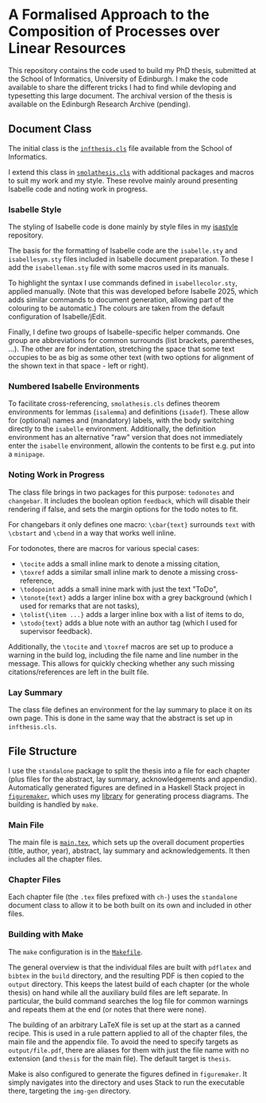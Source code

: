 # A Formalised Approach to the Composition of Processes over Linear Resources

This repository contains the code used to build my PhD thesis, submitted at the School of Informatics, University of Edinburgh.
I make the code available to share the different tricks I had to find while devloping and typesetting this large document.
The archival version of the thesis is available on the Edinburgh Research Archive (pending).

## Document Class

The initial class is the [`infthesis.cls`](infthesis.cls) file available from the School of Informatics.

I extend this class in [`smolathesis.cls`](smolathesis.cls) with additional packages and macros to suit my work and my style.
These revolve mainly around presenting Isabelle code and noting work in progress.

### Isabelle Style

The styling of Isabelle code is done mainly by style files in my [isastyle](https://github.com/pilif0/isastyle) repository.

The basis for the formatting of Isabelle code are the `isabelle.sty` and `isabellesym.sty` files included in Isabelle document preparation.
To these I add the `isabelleman.sty` file with some macros used in its manuals.

To highlight the syntax I use commands defined in `isabellecolor.sty`, applied manually.
(Note that this was developed before Isabelle 2025, which adds similar commands to document generation, allowing part of the colouring to be automatic.)
The colours are taken from the default configuration of Isabelle/jEdit.

Finally, I define two groups of Isabelle-specific helper commands.
One group are abbreviations for common surrounds (list brackets, parentheses, ...).
The other are for indentation, stretching the space that some text occupies to be as big as some other text (with two options for alignment of the shown text in that space - left or right).

### Numbered Isabelle Environments

To facilitate cross-referencing, `smolathesis.cls` defines theorem environments for lemmas (`isalemma`) and definitions (`isadef`).
These allow for (optional) names and (mandatory) labels, with the body switching directly to the `isabelle` environment.
Additionally, the definition environment has an alternative "raw" version that does not immediately enter the `isabelle` environment, allowin the contents to be first e.g. put into a `minipage`.

### Noting Work in Progress

The class file brings in two packages for this purpose: `todonotes` and `changebar`.
It includes the boolean option `feedback`, which will disable their rendering if false, and sets the margin options for the todo notes to fit.

For changebars it only defines one macro: `\cbar{text}` surrounds `text` with `\cbstart` and `\cbend` in a way that works well inline.

For todonotes, there are macros for various special cases:
- `\tocite` adds a small inline mark to denote a missing citation,
- `\toxref` adds a similar small inline mark to denote a missing cross-reference,
- `\todopoint` adds a small inine mark with just the text "ToDo",
- `\tonote{text}` adds a larger inline box with a grey background (which I used for remarks that are not tasks),
- `\tolist{\item ...}` adds a larger inline box with a list of items to do,
- `\stodo{text}` adds a blue note with an author tag (which I used for supervisor feedback).

Additionally, the `\tocite` and `\toxref` macros are set up to produce a warning in the build log, including the file name and line number in the message.
This allows for quickly checking whether any such missing citations/references are left in the built file.

### Lay Summary

The class file defines an environment for the lay summary to place it on its own page.
This is done in the same way that the abstract is set up in `infthesis.cls`.

## File Structure

I use the `standalone` package to split the thesis into a file for each chapter (plus files for the abstract, lay summary, acknowledgements and appendix).
Automatically generated figures are defined in a Haskell Stack project in [`figuremaker`](figuremaker), which uses my [library](https://github.com/pilif0/process-diagrams) for generating process diagrams.
The building is handled by `make`.

### Main File

The main file is [`main.tex`](main.tex), which sets up the overall document properties (title, author, year), abstract, lay summary and acknowledgements.
It then includes all the chapter files.

### Chapter Files

Each chapter file (the `.tex` files prefixed with `ch-`) uses the `standalone` document class to allow it to be both built on its own and included in other files.

### Building with Make

The `make` configuration is in the [`Makefile`](Makefile).

The general overview is that the individual files are built with `pdflatex` and `bibtex` in the `build` directory, and the resulting PDF is then copied to the `output` directory.
This keeps the latest build of each chapter (or the whole thesis) on hand while all the auxiliary build files are left separate.
In particular, the build command searches the log file for common warnings and repeats them at the end (or notes that there were none).

The building of an arbitrary LaTeX file is set up at the start as a canned recipe.
This is used in a rule pattern applied to all of the chapter files, the main file and the appendix file.
To avoid the need to specify targets as `output/file.pdf`, there are aliases for them with just the file name with no extension (and `thesis` for the main file).
The default target is `thesis`.

Make is also configured to generate the figures defined in `figuremaker`.
It simply navigates into the directory and uses Stack to run the executable there, targeting the `img-gen` directory.

